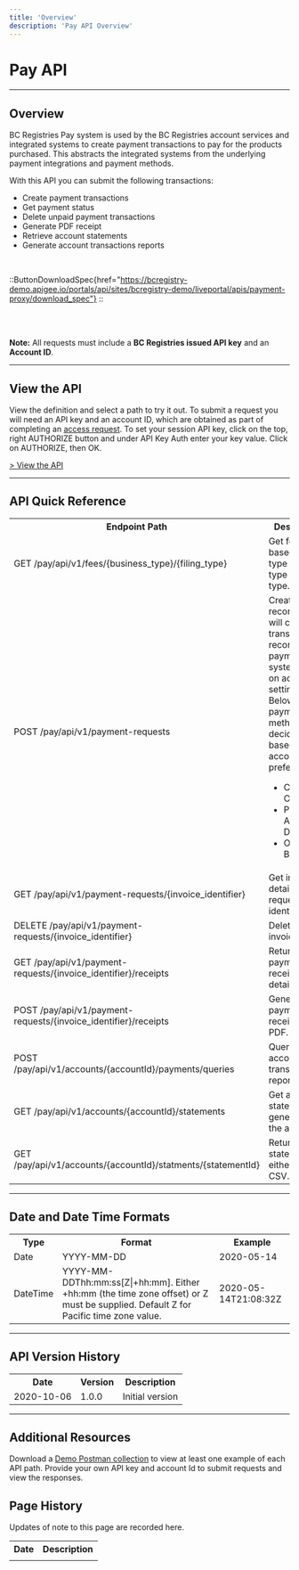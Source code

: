 ```yaml
---
title: 'Overview'
description: 'Pay API Overview'
---
```


# Pay API

---

## Overview

BC Registries Pay system is used by the BC Registries account services and integrated systems to create payment transactions to pay for the products purchased. This abstracts the integrated systems from the underlying payment integrations and payment methods.

With this API you can submit the following transactions:

- Create payment transactions
- Get payment status
- Delete unpaid payment transactions
- Generate PDF receipt
- Retrieve account statements
- Generate account transactions reports

<br>

::ButtonDownloadSpec{href="https://bcregistry-demo.apigee.io/portals/api/sites/bcregistry-demo/liveportal/apis/payment-proxy/download_spec"}
::

<br>
<br>

**Note:** All requests must include a **BC Registries issued API key** and an **Account ID**.

---

## View the API

View the definition and select a path to try it out. To submit a request you will need an API key and an account ID, which are obtained as part of completing an [access request](/get-started/api-access-request). To set your session API key, click on the top, right AUTHORIZE button and under API Key Auth enter your key value. Click on AUTHORIZE, then OK.

<a href="https://bcregistry-demo.apigee.io/docs/payment-proxy/1/overview" target="_blank">> View the API</a>

---

## API Quick Reference

<table>
  <tr>
    <th>Endpoint Path</th>
    <th>Description</th>
  </tr>
  <tr>
    <td>GET /pay/api/v1/fees/{business_type}/{filing_type}</td>
    <td>
      Get fee details based on the type business type and filing type.
    </td>
  </tr>
  <tr>
    <td>POST /pay/api/v1/payment-requests</td>
    <td>
      Create invoice records. This will create transaction records in payment 
      system based on account settings. Below payment methods are decided based 
      on the account preference.
      <ul>
        <li>Credit Card</li>
        <li>Pre Authorized Debit</li>
        <li>Online Banking</li>
      </ul>
    </td>
  </tr>
  <tr>
    <td>GET /pay/api/v1/payment-requests/{invoice_identifier}</td>
    <td>
      Get invoice details by request identifier.
    </td>
  </tr>
  <tr>
    <td>DELETE /pay/api/v1/payment-requests/{invoice_identifier}</td>
    <td>
      Delete an invoice.
    </td>
  </tr>
  <tr>
    <td>GET /pay/api/v1/payment-requests/{invoice_identifier}/receipts</td>
    <td>
      Returns payment receipt details.
    </td>
  </tr>
  <tr>
    <td>POST /pay/api/v1/payment-requests/{invoice_identifier}/receipts</td>
    <td>
        Generates a payment receipt as a PDF.
    </td>
  </tr>
  <tr>
    <td>POST /pay/api/v1/accounts/{accountId}/payments/queries</td>
    <td>Query account transaction reports.</td>
  </tr>
  <tr>
    <td>GET /pay/api/v1/accounts/{accountId}/statements</td>
    <td>
        Get a list of statements generated for the account.
    </td>
  </tr>
  <tr>
    <td>GET /pay/api/v1/accounts/{accountId}/statments/{statementId}</td>
    <td>
      Return the statement as either PDF or CSV.
    </td>
  </tr>
</table>

---

## Date and Date Time Formats

<table>
  <tr>
    <th>Type</th>
    <th>Format</th>
    <th>Example</th>
  </tr>
  <tr>
    <td>Date</td>
    <td>YYYY-MM-DD</td>
    <td>2020-05-14</td>
  </tr>
  <tr>
    <td>DateTime</td>
    <td>YYYY-MM-DDThh:mm:ss[Z|+hh:mm]. Either +hh:mm (the time zone offset) or Z must be supplied. Default Z for Pacific time zone value.</td>
    <td>2020-05-14T21:08:32Z</td>
  </tr>
</table>

---

## API Version History

<table>
  <tr>
    <th>Date</th>
    <th>Version</th>
    <th>Description</th>
  </tr>
  <tr>
    <td>2020-10-06</td>
    <td>1.0.0</td>
    <td>Initial version</td>
  </tr>
</table>

---

## Additional Resources

Download a <a href="pay/apigw-pay-demo.postman_collection.json.zip" download="apigw-ppr-demo-postman.json" target="_blank">Demo Postman collection</a> to view at least one example of each API path. Provide your own API key and account Id to submit requests and view the responses.

## Page History

Updates of note to this page are recorded here.

<table>
  <tr>
    <th>Date</th>
    <th>Description</th>
  </tr>
  <tr>
    <td></td>
    <td></td>
  </tr>
</table>
